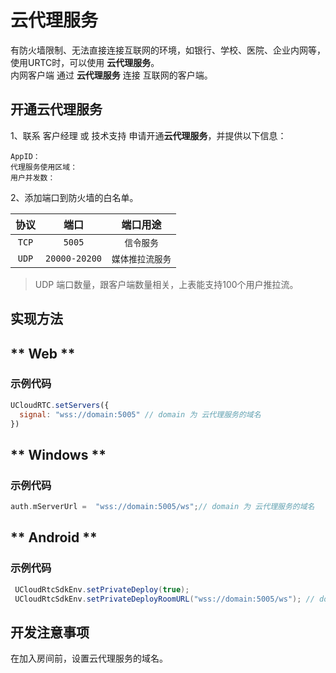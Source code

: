 # 云代理服务

有防火墙限制、无法直接连接互联网的环境，如银行、学校、医院、企业内网等，使用URTC时，可以使用 **云代理服务**。    
内网客户端 通过 **云代理服务** 连接 互联网的客户端。  

## 开通云代理服务

1、联系 客户经理 或 技术支持 申请开通**云代理服务**，并提供以下信息：

    AppID：    
    代理服务使用区域：    
    用户并发数：    

2、添加端口到防火墙的白名单。

|协议|端口|端口用途|
|:----:|:----:|:----:|
|`TCP`|`5005`|`信令服务`|
|`UDP`|`20000-20200`|`媒体推拉流服务`|

> UDP 端口数量，跟客户端数量相关，上表能支持100个用户推拉流。

## 实现方法


<!-- {docsify-ignore-all} -->

<!-- tabs:start -->

## ** Web **

### 示例代码

```js
UCloudRTC.setServers({
  signal: "wss://domain:5005" // domain 为 云代理服务的域名
})
```

## ** Windows **

### 示例代码

```cpp
auth.mServerUrl =  "wss://domain:5005/ws";// domain 为 云代理服务的域名
```

## ** Android **

### 示例代码

```java
 UCloudRtcSdkEnv.setPrivateDeploy(true);
 UCloudRtcSdkEnv.setPrivateDeployRoomURL("wss://domain:5005/ws"); // domain 为 云代理服务的域名
```


<!-- tabs:end -->

## 开发注意事项

在加入房间前，设置云代理服务的域名。


